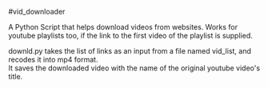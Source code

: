 #vid_downloader

A Python Script that helps download videos from websites.
Works for youtube playlists too, if the link to the first video of the playlist is supplied.  
  

downld.py takes the list of links as an input from a file named vid_list, and recodes it into mp4 format.  
It saves the downloaded video with the name of the original youtube video's title.
